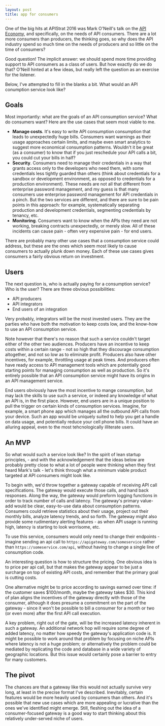 ```yaml
---
layout: post
title: app for consumers
---
```


One of the big hits at APIStrat 2016 was Mark O'Neill's talk on the [API Economy](https://boston2016.apistrat.com/speakers/mark-oneill), and specifically, on the needs of API consumers. There are a lot more consumers than producers, the thinking goes, so why does the API industry spend so much time on the needs of producers and so little on the time of consumers?

Good question! The implicit answer: we should spend more time providing support to API consumers as a class of users. But how exactly do we do that? O'Neill hinted at a few ideas, but really left the question as an exercise for the listener.

Below, I've attempted to fill in the blanks a bit. What would an API conumption service look like?

## Goals
Most importantly: what are the goals of an API consumption service? What do consumers want? Here are the use cases that seem most viable to me.

* **Manage costs**. It's easy to write API consumption consumption that leads to unexpectedly huge bills. Consumers want warnings as their usage approaches certain limits, and maybe even smart analytics to suggest more economical consumption patterns. Wouldn't it be great (as a consumer) to know that if you just reschedule your API calls a bit, you could cut your bills in half?
* **Security**. Consumers need to manage their credentials in a way that grants access only to the developers who need them, with some credentials less tightly guarded than others (think about credentials for a sandbox or development environment, as opposed to credentials for a production environment). These needs are not all that different from enterprise password management, and my guess is that many consumers use enterprise password management for API credentials in a pinch. But the two services are different, and there are sure to be pain points in this approach: for example, systematically separating production and development credentials, segmenting credentials by tenancy, etc. 
* **Monitoring**. Consumers want to know when the APIs they need are not working, breaking contracts unexpectedly, or merely slow. All of these incidents can cause pain - often very expensive pain - for end users.

There are probably many other use cases that a consumption service could address, but these are the ones which seem most likely to cause consumers to actually plunk down money. Each of these use cases gives consumers a fairly obvious return on investment.

## Users

The next question is, who is actually paying for a consumption service? Who is the user? There are three obvious possibilities:

* API producers
* API integrators
* End users of an integration

Very probably, integrators will be the most invested users. They are the parties who have both the motivation to keep costs low, and the know-how to use an API consumption service.

Note however that there's no reason that such a service couldn't target either of the other two audiences. Producers have an incentive to keep costs within a certain range - not so high that they discourage consumption altogether, and not so low as to eliminate profit. Producers also have other incentives, for example, throttling usage at peak times. And producers often have ready access to API management tools which are potentially good starting points for managing consumption as well as production. So it's entirely possible that an API consumption service might have its origins in an API management service.

End users obviously have the most incentive to mange consumption, but may lack the skills to use such a service, or indeed any knowledge of what an API is, in the first place. However, end users are in a unique position to pull the trigger on certain kinds of consumption services. Imagine, for example, a smart phone app which manages all the outbound API calls from your device. Such an app would be uniquely suited to help you get a handle on data usage, and potentially reduce your cell phone bills. It could have an alluring appeal, even to the most tehcnologically illiterate users.

## An MVP

So what would such a service look like? In the spirit of lean startup principles, - and with the acknowledgement that the ideas below are probably pretty close to what a lot of people were thinking when they first heard Mark's talk - let's think through what a minimum viable product targeted at API consumers might look like.

To begin with, we'd throw together a gateway capable of receiving API call specifications. The gateway would execute those calls, and hand back responses. Along the way, the gateway would preform logging functions in order to track number of calls and latency. The gateway's primary value-add would be clear, easy-to-use data about consumption patterns. Consumers could retrieve statistics about their usage, project out their monthly bills, analyze latency trends, and so forth. The gateway might also provide some rudimentary alerting features - as when API usage is running high, latency is starting to look worrisome, etc.

To use this service, consumers would only need to change their endpoints - imagine sending an api call to `https://apigateway.com/someservice` rather than `https://someservice.com/api`, without having to change a single line of consumption code.

An interesting question is how to structure the pricing. One obvious idea is to price per api call, but that makes the gateway appear to be just a surcharge on top of existing API costs, and remember that the primary goal is cutting costs.

One alternative might be to price according to savings earned over time: if the customer saves $100/month, maybe the gateway takes $30. This kind of plan aligns the incentives of the gateway directly with those of the consumer, although it does presume a commitment on the part of the gateway - since it won't be possible to bill a consumer for a month or two (or even more) after the first API call execution.

A key problem, right out of the gate, will be the increased latency inherent in such a gateway. An additional network hop will require some degree of added latency, no matter how speedy the gateway's application code is. It might be possible to work around that problem by focusing on niche APIs where latency is not a huge problem; or alternatively the problem could be mediated by replicating the code and database in a wide variety of geographic locations. But  this issue would certainly pose a barrier to entry for many customers.

## The pivot

The chances are that a gateway like this would not actually survive very long, at least in the precise format I've described. Inevitably, certain features would be more heavily used by consumers than others. And it's possible that new use cases which are more appealing or lucrative than the ones we've identified might emerge. Still, fleshing out the idea of a consumer-focused gateway is a good way to start thinking about this relatively under-served niche of users.
